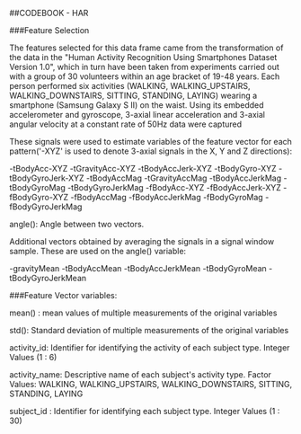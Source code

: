 ##CODEBOOK - HAR

###Feature Selection

The features selected for this data frame came from the transformation of the data in the "Human Activity Recognition Using Smartphones Dataset Version 1.0", which in turn have been taken from experiments carried out with a group of 30 volunteers within an age bracket of 19-48 years. Each person performed six activities (WALKING, WALKING_UPSTAIRS, WALKING_DOWNSTAIRS, SITTING, STANDING, LAYING) wearing a smartphone (Samsung Galaxy S II) on the waist. Using its embedded accelerometer and gyroscope, 3-axial linear acceleration and 3-axial angular velocity at a constant rate of 50Hz data were captured

These signals were used to estimate variables of the feature vector for each pattern('-XYZ' is used to denote 3-axial signals in the X, Y and Z directions):

-tBodyAcc-XYZ 
-tGravityAcc-XYZ 
-tBodyAccJerk-XYZ 
-tBodyGyro-XYZ 
-tBodyGyroJerk-XYZ 
-tBodyAccMag 
-tGravityAccMag 
-tBodyAccJerkMag 
-tBodyGyroMag 
-tBodyGyroJerkMag 
-fBodyAcc-XYZ 
-fBodyAccJerk-XYZ 
-fBodyGyro-XYZ 
-fBodyAccMag 
-fBodyAccJerkMag 
-fBodyGyroMag 
-fBodyGyroJerkMag

angle(): Angle between two vectors.

Additional vectors obtained by averaging the signals in a signal window sample. These are used on the angle() variable:

-gravityMean 
-tBodyAccMean 
-tBodyAccJerkMean 
-tBodyGyroMean 
-tBodyGyroJerkMean

###Feature Vector variables:

mean() : mean values of multiple measurements of the original variables

std(): Standard deviation of multiple measurements of the original variables

activity_id: Identifier for identifying the activity of each subject type. Integer Values (1 : 6)

activity_name: Descriptive name of each subject's activity type. Factor Values: WALKING, WALKING_UPSTAIRS, WALKING_DOWNSTAIRS, SITTING, STANDING, LAYING

subject_id : Identifier for identifying each subject type. Integer Values (1 : 30)